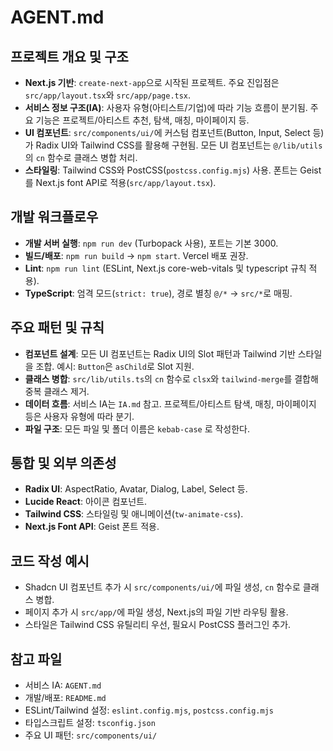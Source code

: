 # AGENT.md

## 프로젝트 개요 및 구조

- **Next.js 기반**: `create-next-app`으로 시작된 프로젝트. 주요 진입점은 `src/app/layout.tsx`와 `src/app/page.tsx`.
- **서비스 정보 구조(IA)**: 사용자 유형(아티스트/기업)에 따라 기능 흐름이 분기됨. 주요 기능은 프로젝트/아티스트 추천, 탐색, 매칭, 마이페이지 등.
- **UI 컴포넌트**: `src/components/ui/`에 커스텀 컴포넌트(Button, Input, Select 등)가 Radix UI와 Tailwind CSS를 활용해 구현됨. 모든 UI 컴포넌트는 `@/lib/utils`의 `cn` 함수로 클래스 병합 처리.
- **스타일링**: Tailwind CSS와 PostCSS(`postcss.config.mjs`) 사용. 폰트는 Geist를 Next.js font API로 적용(`src/app/layout.tsx`).

## 개발 워크플로우

- **개발 서버 실행**: `npm run dev` (Turbopack 사용), 포트는 기본 3000.
- **빌드/배포**: `npm run build` → `npm start`. Vercel 배포 권장.
- **Lint**: `npm run lint` (ESLint, Next.js core-web-vitals 및 typescript 규칙 적용).
- **TypeScript**: 엄격 모드(`strict: true`), 경로 별칭 `@/*` → `src/*`로 매핑.

## 주요 패턴 및 규칙

- **컴포넌트 설계**: 모든 UI 컴포넌트는 Radix UI의 Slot 패턴과 Tailwind 기반 스타일을 조합. 예시: `Button`은 `asChild`로 Slot 지원.
- **클래스 병합**: `src/lib/utils.ts`의 `cn` 함수로 `clsx`와 `tailwind-merge`를 결합해 중복 클래스 제거.
- **데이터 흐름**: 서비스 IA는 `IA.md` 참고. 프로젝트/아티스트 탐색, 매칭, 마이페이지 등은 사용자 유형에 따라 분기.
- **파일 구조**: 모든 파일 및 폴더 이름은 `kebab-case` 로 작성한다.

## 통합 및 외부 의존성

- **Radix UI**: AspectRatio, Avatar, Dialog, Label, Select 등.
- **Lucide React**: 아이콘 컴포넌트.
- **Tailwind CSS**: 스타일링 및 애니메이션(`tw-animate-css`).
- **Next.js Font API**: Geist 폰트 적용.

## 코드 작성 예시

- Shadcn UI 컴포넌트 추가 시 `src/components/ui/`에 파일 생성, `cn` 함수로 클래스 병합.
- 페이지 추가 시 `src/app/`에 파일 생성, Next.js의 파일 기반 라우팅 활용.
- 스타일은 Tailwind CSS 유틸리티 우선, 필요시 PostCSS 플러그인 추가.

## 참고 파일

- 서비스 IA: `AGENT.md`
- 개발/배포: `README.md`
- ESLint/Tailwind 설정: `eslint.config.mjs`, `postcss.config.mjs`
- 타입스크립트 설정: `tsconfig.json`
- 주요 UI 패턴: `src/components/ui/`
